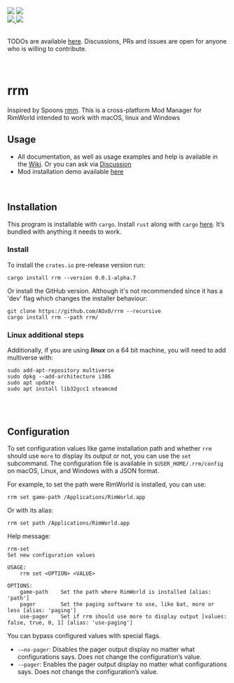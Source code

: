 <div>
	<img src="https://img.shields.io/badge/GitHub   Version-0.0.1--alpha.7-green">
	</img><img src="https://img.shields.io/badge/Status-Almost Done-yellow">
</div>
<div>
	<a href="https://crates.io/crates/rrm">
		<img src="https://img.shields.io/badge/crates.io%20Version-0.0.1--alpha.7-green"></img>
	</a>
	<img src="https://img.shields.io/badge/Status-Almost Done-yellow">
</div>

<br/>

TODOs are available [here][1]. Discussions, PRs and Issues are open for anyone who is willing to contribute. 

<br/>

# rrm

Inspired by Spoons [rmm][2]. This is a cross-platform Mod Manager for RimWorld intended to work with macOS, linux and Windows

## Usage
- All documentation, as well as usage examples and help is available in the [Wiki][3]. Or you can ask via [Discussion][4]  
- Mod installation demo available [here][7]

<br/>

## Installation
This program is installable with `cargo`. Install `rust` along with `cargo` [here][5]. It’s bundled with anything it needs to work. 

### Install
To install the `crates.io` pre-release version run:

	cargo install rrm --version 0.0.1-alpha.7

Or install the GitHub version. Although it's not recommended since it has a 'dev' flag which changes the installer behaviour:

	git clone https://github.com/AOx0/rrm --recursive
	cargo install rrm --path rrm/

### Linux additional steps
Additionally, if you are using **_linux_** on a 64 bit machine, you will need to add multiverse with:

	sudo add-apt-repository multiverse
	sudo dpkg --add-architecture i386
	sudo apt update
	sudo apt install lib32gcc1 steamcmd 



<br/> <br/>
## Configuration
To set configuration values like game installation path and whether `rrm` should use `more` to display its output or not, you can use the `set` subcommand. The configuration file is available in `$USER_HOME/.rrm/config` on macOS, Linux, and Windows with a JSON format. 

For example, to set the path were RimWorld is installed, you can use:

	rrm set game-path /Applications/RimWorld.app

Or with its alias:

	rrm set path /Applications/RimWorld.app

Help message:

	rrm-set
	Set new configuration values
	
	USAGE:
	    rrm set <OPTION> <VALUE>
	
	OPTIONS:
	    game-path    Set the path where RimWorld is installed [alias: 'path']
	    pager        Set the paging software to use, like bat, more or less [alias: 'paging']
	    use-pager    Set if rrm should use more to display output [values: false, true, 0, 1] [alias: 'use-paging']

You can bypass configured values with special flags. 
- `-—no-pager`: Disables the pager output display no matter what configurations says. Does not change the configuration’s value.
-  `-—pager`: Enables the pager output display no matter what configurations says. Does not change the configuration’s value.

[1]:	https://github.com/AOx0/rrm/projects/1
[2]:	https://github.com/Spoons/rmm "rmm"
[3]:	https://github.com/AOx0/rrm/wiki
[4]:	https://github.com/AOx0/rrm/discussions
[5]:	https://www.rust-lang.org/tools/install
[6]:	https://www.cve.org/CVERecord?id=CVE-2022-21658
[7]:    https://youtu.be/Fp5Y89DeLBY
